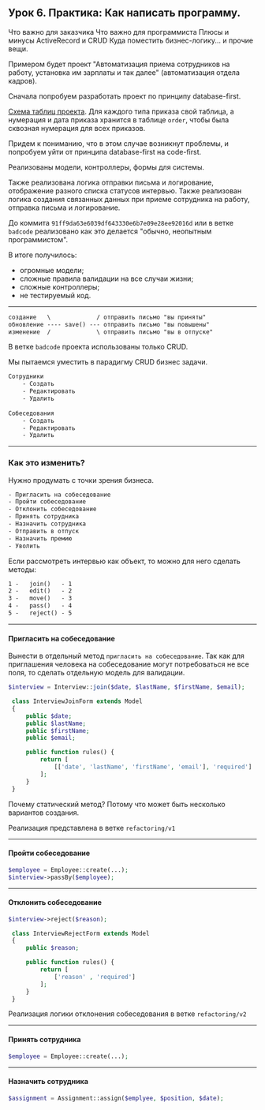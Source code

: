 ## Урок 6. Практика: Как написать программу.

Что важно для заказчика
Что важно для программиста
Плюсы и минусы ActiveRecord и CRUD
Куда поместить бизнес-логику... и прочие вещи.

Примером будет проект "Автоматизация приема сотрудников на работу, установка
им зарплаты и так далее" (автоматизация отдела кадров).

Сначала попробуем разработать проект по принципу database-first.

[Схема таблиц проекта](db_schema.md). Для каждого типа приказа свой таблица,
а нумерация и дата приказа хранится в таблице `order`, чтобы была сквозная
нумерация для всех приказов.

Придем к пониманию, что в этом случае возникнут проблемы, и попробуем уйти
от принципа database-first на code-first.

Реализованы модели, контроллеры, формы для системы.

Также реализована логика отправки письма и логирование, отображение разного списка статусов интервью.
Также реализован логика создания связанных данных при приеме сотрудника на работу, отправка письма и логирование.


До коммита `91ff9da63e6039df643330e6b7e09e28ee92016d` или в ветке `badcode` реализовано как это делается "обычно, 
неопытным программистом".

В итоге получилось:
- огромные модели;
- сложные правила валидации на все случаи жизни;
- сложные контроллеры;
- не тестируемый код.

___


```txt
создание   \             / отправить письмо "вы приняты"
обновление ---- save() --- отправить письмо "вы повышены"
изменение  /             \ отправить письмо "вы в отпуске"
```

В ветке `badcode` проекта использованы только CRUD.

Мы пытаемся уместить в парадигму CRUD бизнес задачи.
```txt
Сотрудники
    - Создать
    - Редактировать
    - Удалить
    
Собеседования
    - Создать
    - Редактировать
    - Удалить
```

___
### Как это изменить?
Нужно продумать с точки зрения бизнеса.
```txt
- Пригласить на собеседование
- Пройти собеседование
- Отклонить собеседование
- Принять сотрудника
- Назначить сотрудника
- Отправить в отпуск
- Назначить премию
- Уволить
```

Если рассмотреть интервью как объект, то можно для него сделать методы:
```txt
1 -   join()   - 1
2 -   edit()   - 2
3 -   move()   - 3
4 -   pass()   - 4
5 -   reject() - 5
```
___

#### Пригласить на собеседование
Вынести в отдельный метод `пригласить на собеседование`. Так как для приглашения человека на
собеседование могут потребоваться не все поля, то сделать отдельную модель для валидации.
```php
$interview = Interview::join($date, $lastName, $firstName, $email);

 class InterviewJoinForm extends Model
 {
     public $date;
     public $lastName;
     public $firstName;
     public $email;

     public function rules() {
         return [
             [['date', 'lastName', 'firstName', 'email'], 'required']
         ];
     }
 }
```

Почему статический метод? Потому что может быть несколько вариантов создания.

Реализация представлена в ветке `refactoring/v1`
___
#### Пройти собеседование
```php
$employee = Employee::create(...);
$interview->passBy($employee);
```


___
#### Отклонить собеседование
```php
$interview->reject($reason);

 class InterviewRejectForm extends Model
 {
     public $reason;

     public function rules() {
         return [
             ['reason' , 'required']
         ];
     }
 }
```

Реализация логики отклонения собеседования в ветке `refactoring/v2`

___
#### Принять сотрудника
```php
$employee = Employee::create(...);
```
___
#### Назначить сотрудника
```php
$assignment = Assignment::assign($emplyee, $position, $date);
```


























